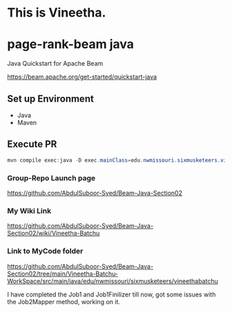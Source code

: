 # This is Vineetha.
# page-rank-beam java

Java Quickstart for Apache Beam

<https://beam.apache.org/get-started/quickstart-java>

## Set up Environment

- Java
- Maven

## Execute PR
```PowerShell
mvn compile exec:java -D exec.mainClass=edu.nwmissouri.sixmusketeers.vineethabatchu.MinimalPageRankBatchu 
```
### Group-Repo Launch page
<https://github.com/AbdulSuboor-Syed/Beam-Java-Section02>
### My Wiki Link
<https://github.com/AbdulSuboor-Syed/Beam-Java-Section02/wiki/Vineetha-Batchu>

### Link to MyCode folder
<https://github.com/AbdulSuboor-Syed/Beam-Java-Section02/tree/main/Vineetha-Batchu-WorkSpace/src/main/java/edu/nwmissouri/sixmusketeers/vineethabatchu>

I have completed the Job1 and Job1Finilizer till now, got some issues with the Job2Mapper method, working on it.
